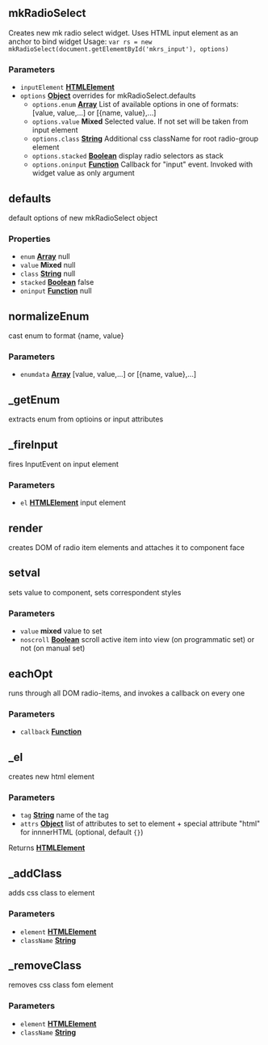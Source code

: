 <!-- Generated by documentation.js. Update this documentation by updating the source code. -->

## mkRadioSelect

Creates new mk radio select widget. 
Uses HTML input element as an anchor to bind widget
Usage: `var rs = new mkRadioSelect(document.getElememtById('mkrs_input'), options)`

### Parameters

-   `inputElement` **[HTMLElement][1]** 
-   `options` **[Object][2]** overrides for mkRadioSelect.defaults
    -   `options.enum` **[Array][3]** List of available options in one of formats: [value, value,...] or [{name, value},...]
    -   `options.value` **Mixed** Selected value. If not set will be taken from input element
    -   `options.class` **[String][4]** Additional css className for root radio-group element
    -   `options.stacked` **[Boolean][5]** display radio selectors as stack
    -   `options.oninput` **[Function][6]** Callback for "input" event. Invoked with widget value as only argument

## defaults

default options of new mkRadioSelect object

### Properties

-   `enum` **[Array][3]** null
-   `value` **Mixed** null
-   `class` **[String][4]** null
-   `stacked` **[Boolean][5]** false
-   `oninput` **[Function][6]** null

## normalizeEnum

cast enum to format {name, value}

### Parameters

-   `enumdata` **[Array][3]** [value, value,...] or [{name, value},...]

## \_getEnum

extracts enum from optioins or input attributes

## \_fireInput

fires InputEvent on input element

### Parameters

-   `el` **[HTMLElement][1]** input element

## render

creates DOM of radio item elements and attaches it to component face

## setval

sets value to component, sets correspondent styles

### Parameters

-   `value` **mixed** value to set
-   `noscroll` **[Boolean][5]** scroll active item into view (on programmatic set) or not (on manual set)

## eachOpt

runs through all DOM radio-items, and invokes a callback on every one

### Parameters

-   `callback` **[Function][6]** 

## \_el

creates new html element

### Parameters

-   `tag` **[String][4]** name of the tag
-   `attrs` **[Object][2]** list of attributes to set to element + special attribute "html" for innnerHTML (optional, default `{}`)

Returns **[HTMLElement][1]** 

## \_addClass

adds css class to element

### Parameters

-   `element` **[HTMLElement][1]** 
-   `className` **[String][4]** 

## \_removeClass

removes css class fom element

### Parameters

-   `element` **[HTMLElement][1]** 
-   `className` **[String][4]** 

[1]: https://developer.mozilla.org/docs/Web/HTML/Element

[2]: https://developer.mozilla.org/docs/Web/JavaScript/Reference/Global_Objects/Object

[3]: https://developer.mozilla.org/docs/Web/JavaScript/Reference/Global_Objects/Array

[4]: https://developer.mozilla.org/docs/Web/JavaScript/Reference/Global_Objects/String

[5]: https://developer.mozilla.org/docs/Web/JavaScript/Reference/Global_Objects/Boolean

[6]: https://developer.mozilla.org/docs/Web/JavaScript/Reference/Statements/function
